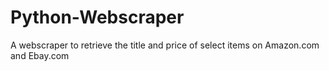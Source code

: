 # Python-Webscraper
A webscraper to retrieve the title and price of select items on Amazon.com and Ebay.com
